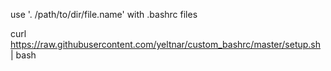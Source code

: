 use '. /path/to/dir/file.name' with .bashrc files

curl https://raw.githubusercontent.com/yeltnar/custom_bashrc/master/setup.sh | bash
